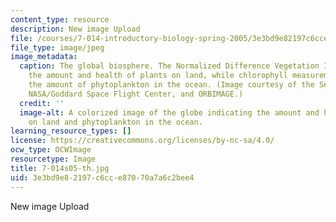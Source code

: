 ```yaml
---
content_type: resource
description: New image Upload
file: /courses/7-014-introductory-biology-spring-2005/3e3bd9e82197c6cce87070a7a6c2bee4_7-014s05-th.jpg
file_type: image/jpeg
image_metadata:
  caption: The global biosphere. The Normalized Difference Vegetation Index measures
    the amount and health of plants on land, while chlorophyll measurements indicate
    the amount of phytoplankton in the ocean. (Image courtesy of the SeaWiFS Project,
    NASA/Goddard Space Flight Center, and ORBIMAGE.)
  credit: ''
  image-alt: A colorized image of the globe indicating the amount and health of plants
    on land and phytoplankton in the ocean.
learning_resource_types: []
license: https://creativecommons.org/licenses/by-nc-sa/4.0/
ocw_type: OCWImage
resourcetype: Image
title: 7-014s05-th.jpg
uid: 3e3bd9e8-2197-c6cc-e870-70a7a6c2bee4
---
```

New image Upload